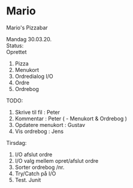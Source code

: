 # Mario
Mario's Pizzabar

Mandag 30.03.20.  
Status:  
Oprettet   
1. Pizza
2. Menukort
3. Ordredialog I/O
4. Ordre
5. Ordrebog

TODO:  
1. Skrive til fil : Peter
2. Kommentar : Peter ( - Menukort & Ordrebog )
3. Opdatere menukort : Gustav
4. Vis ordrebog : Jens

Tirsdag:  
1. I/O afslut ordre
2. I/O valg mellem opret/afslut ordre
3. Sorter ordrebog /nr.
4. Try/Catch på I/O 
5. Test. Junit


